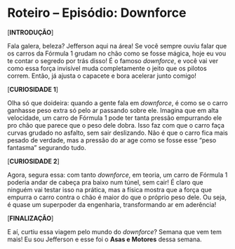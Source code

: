# **Roteiro – Episódio: Downforce**

[**INTRODUÇÃO**]

Fala galera, beleza? Jefferson aqui na área! Se você sempre ouviu falar que os carros da Fórmula 1 grudam no chão como se fosse mágica, hoje eu vou te contar o segredo por trás disso! É o famoso *downforce*, e você vai ver como essa força invisível muda completamente o jeito que os pilotos correm. Então, já ajusta o capacete e bora acelerar junto comigo!

[**CURIOSIDADE 1**]

Olha só que doideira: quando a gente fala em *downforce*, é como se o carro ganhasse peso extra só pelo ar passando sobre ele. Imagina que em alta velocidade, um carro de Fórmula 1 pode ter tanta pressão empurrando ele pro chão que parece que o peso dele dobra. Isso faz com que o carro faça curvas grudado no asfalto, sem sair deslizando. Não é que o carro fica mais pesado de verdade, mas a pressão do ar age como se fosse esse “peso fantasma” segurando tudo.

[**CURIOSIDADE 2**]

Agora, segura essa: com tanto *downforce*, em teoria, um carro de Fórmula 1 poderia andar de cabeça pra baixo num túnel, sem cair! É claro que ninguém vai testar isso na prática, mas a física mostra que a força que empurra o carro contra o chão é maior do que o próprio peso dele. Ou seja, é quase um superpoder da engenharia, transformando ar em aderência!

[**FINALIZAÇÃO**]

E aí, curtiu essa viagem pelo mundo do *downforce*? Semana que vem tem mais! Eu sou Jefferson e esse foi o **Asas e Motores** dessa semana.